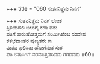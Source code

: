 +++
title = "060 ಸುತನನಿತ್ತೆನು ನಿನಗೆ"

+++
ಸುತನನಿತ್ತೆನು ನಿನಗೆ ಲೋಕ  
ತ್ರಿತಯದಲಿ ಬಲುಗೈ ಕಣಾ ಪಶು  
ಪತಿಗೆ ಪುರುಷೋತ್ತಮಗೆ ಸರಿಮಿಗಿಲೆಂಬ ಸಂದೇಹ   
ಶತಭವಾಂತರ ಪುಣ್ಯತರು ಕಾ  
ಮಿತವ ಫಲಿಸಿತು ಹೋಗೆನುತ ಸುರ  
ಪತಿ ಲತಾಂಗಿಗೆ ವರವನಿತ್ತಡರಿದನು ಗಗನವನು     ॥60॥